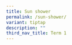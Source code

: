 ```yaml
---
title: Sun shower
permalink: /sun-shower/
variant: tiptap
description: ""
third_nav_title: Term 1
---
```

